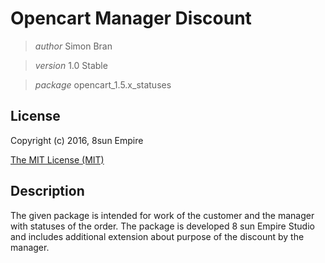Opencart Manager Discount
========

>*author* Simon Bran

>*version* 1.0 Stable

>*package* opencart_1.5.x_statuses


License
-------
Copyright (c) 2016, 8sun Empire

[The MIT License (MIT)](https://opensource.org/licenses/mit-license.php)

Description
-----------

The given package is intended for work of the customer and the manager with statuses of the order. 
The package is developed 8 sun Empire Studio 
and includes additional extension about purpose of the discount by the manager.